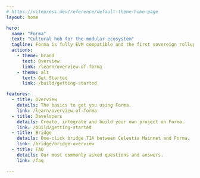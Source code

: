 ```yaml
---
# https://vitepress.dev/reference/default-theme-home-page
layout: home

hero:
  name: "Forma"
  text: "Cultural hub for the modular ecosystem"
  tagline: Forma is fully EVM compatible and the first sovereign rollup. Built on Astria with Celestia underneath.
  actions:
    - theme: brand
      text: Overview
      link: /learn/overview-of-forma
    - theme: alt
      text: Get Started
      link: /build/getting-started

features:
  - title: Overview
    details: The basics to get you using Forma.
    link: /learn/overview-of-forma
  - title: Developers
    details: Create, integrate and build your own project on Forma.
    link: /build/getting-started
  - title: Bridge
    details: One-click bridge TIA between Celestia Mainnet and Forma.
    link: /bridge/bridge-overview
  - title: FAQ
    details: Our most commonly asked questions and answers.
    link: /faq

---
```



